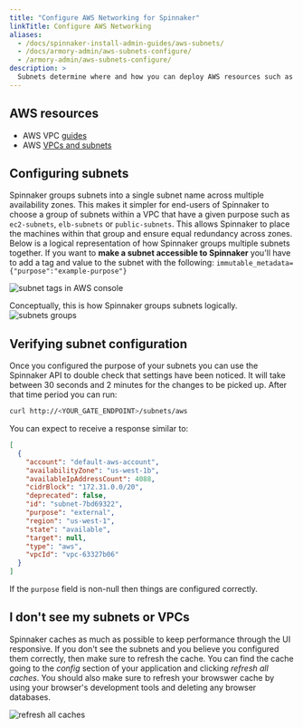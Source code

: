 ```yaml
---
title: "Configure AWS Networking for Spinnaker"
linkTitle: Configure AWS Networking
aliases:
  - /docs/spinnaker-install-admin-guides/aws-subnets/
  - /docs/armory-admin/aws-subnets-configure/
  - /armory-admin/aws-subnets-configure/
description: >
  Subnets determine where and how you can deploy AWS resources such as EC2 machines, ELBs, and Security Groups.  Learn how to configure your subnets correctly the first time so you won't have to update your pipelines later.
---
```


## AWS resources

- AWS VPC [guides](https://docs.aws.amazon.com/vpc/index.html)
- AWS [VPCs and subnets](https://docs.aws.amazon.com/vpc/latest/userguide/VPC_Subnets.html)

## Configuring subnets

Spinnaker groups subnets into a single subnet name across multiple availability zones.  This makes it simpler for end-users of Spinnaker to choose a group of subnets within a VPC that have a given purpose such as `ec2-subnets`, `elb-subnets` or `public-subnets`.  This allows Spinnaker to place the machines within that group and ensure equal redundancy across zones. Below is a logical representation of how Spinnaker groups multiple subnets together.  If you want to **make a subnet accessible to Spinnaker** you'll have to add a tag and value to the subnet with the following: `immutable_metadata={"purpose":"example-purpose"}`

![subnet tags in AWS console](/images/Image-2017-10-05-at-3.53.35-PM.png)

Conceptually, this is how Spinnaker groups subnets logically.
![subnets groups](/images/Image-2017-04-18-at-4.07.10-PM.png)

## Verifying subnet configuration

Once you configured the purpose of your subnets you can use the Spinnaker API to double check that settings have been noticed. It will take between 30 seconds and 2 minutes for the changes to be picked up. After that time period you can run:

```bash
curl http://<YOUR_GATE_ENDPOINT>/subnets/aws
```

You can expect to receive a response similar to:

```json
[
  {
    "account": "default-aws-account",
    "availabilityZone": "us-west-1b",
    "availableIpAddressCount": 4088,
    "cidrBlock": "172.31.0.0/20",
    "deprecated": false,
    "id": "subnet-7bd69322",
    "purpose": "external",
    "region": "us-west-1",
    "state": "available",
    "target": null,
    "type": "aws",
    "vpcId": "vpc-63327b06"
  }
]
```

If the `purpose` field is non-null then things are configured correctly.

## I don't see my subnets or VPCs
Spinnaker caches as much as possible to keep performance through the UI responsive.  If you don't see the subnets and you believe you configured them correctly, then make sure to refresh the cache.  You can find the cache going to the _config_ section of your application and clicking _refresh all caches_.  You should also make sure to refresh your browswer cache by using your browser's development tools and deleting any browser databases.

![refresh all caches](/images/[75a6d5a8966231fe9cfeba7a14d57864]_Image+2017-04-13+at+1.59.38+PM.png)

